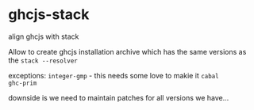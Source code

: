 # ghcjs-stack
align ghcjs with stack


Allow to create ghcjs installation archive which has the same versions as the `stack --resolver`

exceptions:
`integer-gmp` - this needs some love to makie it 
`cabal`  
`ghc-prim`

downside is we need to maintain patches for all versions we have...
